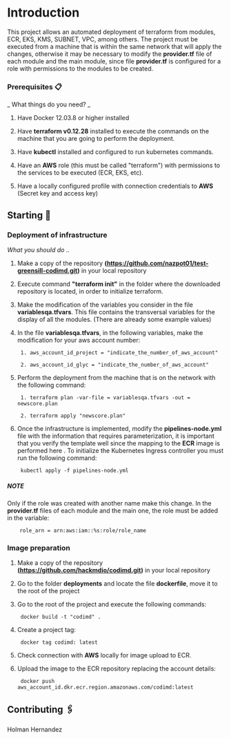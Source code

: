 # Introduction

This project allows an automated deployment of terraform from modules, ECR, EKS, KMS, SUBNET, VPC, among others. The project must be executed from a machine that is within the same network that will apply the changes, otherwise it may be necessary to modify the **provider.tf** file of each module and the main module, since file **provider.tf** is configured for a role with permissions to the modules to be created.

### Prerequisites 📋

_ What things do you need? _

1. Have Docker 12.03.8 or higher installed

2. Have **terraform v0.12.28** installed to execute the commands on the machine that you are going to perform the deployment.

3. Have **kubectl** installed and configured to run kubernetes commands.

4. Have an **AWS** role (this must be called "terraform") with permissions to the services to be executed (ECR, EKS, etc).

5. Have a locally configured profile with connection credentials to **AWS** (Secret key and access key)



## Starting 🔧


### Deployment of infrastructure

_What you should do .._

1. Make a copy of the repository **(https://github.com/nazpot01/test-greensill-codimd.git)** in your local repository

2. Execute command **"terraform init"** in the folder where the downloaded repository is located, in order to initialize terraform.

3. Make the modification of the variables you consider in the file **variablesqa.tfvars**. This file contains the transversal variables for the display of all the modules. (There are already some example values)

4. In the file **variablesqa.tfvars**, in the following variables, make the modification for your aws account number:

		1. aws_account_id_project = "indicate_the_number_of_aws_account"

		2. aws_account_id_glyc = "indicate_the_number_of_aws_account"

5. Perform the deployment from the machine that is on the network with the following command: 

        1. terraform plan -var-file = variablesqa.tfvars -out = newscore.plan 
        
        2. terraform apply "newscore.plan"

6. Once the infrastructure is implemented, modify the **pipelines-node.yml** file with the information that requires parameterization, it is important that you verify the template well since the mapping to the **ECR** image is performed here . To initialize the Kubernetes Ingress controller you must run the following command:

		kubectl apply -f pipelines-node.yml

##### NOTE

Only if the role was created with another name make this change. In the **provider.tf** files of each module and the main one, the role must be added in the variable:

        role_arn = arn:aws:iam::%s:role/role_name


### Image preparation

1. Make a copy of the repository **(https://github.com/hackmdio/codimd.git)** in your local repository

2. Go to the folder **deployments** and locate the file **dockerfile**, move it to the root of the project

3. Go to the root of the project and execute the following commands:

        docker build -t "codimd" .

4. Create a project tag:

        docker tag codimd: latest

5. Check connection with **AWS** locally for image upload to ECR.

6. Upload the image to the ECR repository replacing the account details:

        docker push aws_account_id.dkr.ecr.region.amazonaws.com/codimd:latest


## Contributing 🖇️

Holman Hernandez